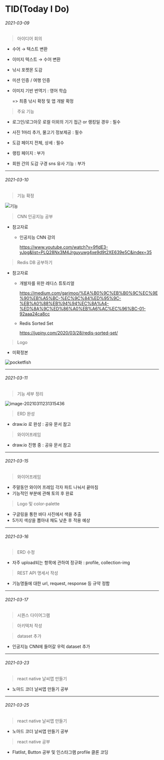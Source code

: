 # TID(Today I Do)



###### 2021-03-09

> 아이디어 회의

- 수어 → 텍스트 변환

- 이미지 텍스트 → 수어 변환

- 낚시 포켓몬 도감

- 미션 인증 / 여행 인증

- 이미지 기반 번역기 : 영어 학습

  => 최종 낚시 확정 및 앱 개발 확정



> 주요 기능

- 로그인/로그아웃   로컬 이외의 기기 접근 or 랭킹일 경우   :   필수

- 사진   1마리 추가, 물고기 정보제공   :   필수

- 도감 페이지   전체, 상세   :   필수

- 랭킹 페이지     :    부가

- 회원 간의 도감 구경   sns 유사 기능   :   부가



*****



###### 2021-03-10

> 기능 확정

![기능](C:\Users\multicampus\Desktop\기능.png)



> CNN 인공지능 공부

- 참고자료

  - 인공지능 CNN 강의 

    https://www.youtube.com/watch?v=9fldE3-yJpg&list=PLQ28Nx3M4Jrguyuwg4xe9d9t2XE639e5C&index=35



> Redis DB 공부하기

- 참고자료

  - 개발자를 위한 레디스 튜토리얼

    https://medium.com/garimoo/%EA%B0%9C%EB%B0%9C%EC%9E%90%EB%A5%BC-%EC%9C%84%ED%95%9C-%EB%A0%88%EB%94%94%EC%8A%A4-%ED%8A%9C%ED%86%A0%EB%A6%AC%EC%96%BC-01-92aaa24ca8cc

  - Redis Sorted Set

    https://jupiny.com/2020/03/28/redis-sorted-set/

    

> Logo

- 미확정본

![pocketfish](C:\Users\multicampus\Desktop\pocketfish.png)



*****



###### 2021-03-11

> 기능 세부 정리

![image-20210311231315436](C:\Users\multicampus\AppData\Roaming\Typora\typora-user-images\image-20210311231315436.png)



> ERD 완성

- draw.io 로 완성 : 공유 문서 참고



> 와이어프레임

- draw.io 진행 중 : 공유 문서 참고





*****



###### 2021-03-15

> 와이어프레임

- 주말동안 와이어 프레임 각자 파트 나눠서 끝마침
- 기능적인 부분에 관해 토의 후 완료



> Logo 및 color-palette

- 구글링을 통한 바다 사진에서 색을 추출
- 5가지 색상을 뽑아내 채도 낮춘 후 적용 예상



*****



###### 2021-03-16

> ERD 수정

- 자주 upload되는 항목에 관하여 정규화 : profile, collection-img



> REST API 명세서 작성

- 기능명들에 대한 url, request, response 등 규약 정함



*****



###### 2021-03-17

> 시퀀스 다이어그램



> 아키텍처 작성



> dataset 추가

- 인공지능 CNN에 들어갈 우럭 dataset 추가



*****



###### 2021-03-23

> react native 날씨앱 만들기

- 노마드 코더 날씨앱 만들기 공부



*****



###### 2021-03-25

> react native 날씨앱 만들기

- 노마드 코더 날씨앱 만들기 공부



> react native 공부

- Flatlist, Button 공부 및 인스타그램 profile 클론 코딩

